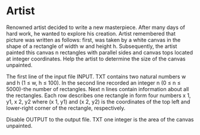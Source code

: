 # Artist

Renowned artist decided to write a new masterpiece. After many days of hard work, he wanted to explore his creation. Artist remembered that picture was written as follows: first, was taken by a white canvas in the shape of a rectangle of width w and height h. Subsequently, the artist painted this canvas n rectangles with parallel sides and canvas tops located at integer coordinates.
Help the artist to determine the size of the canvas unpainted.

The first line of the input file INPUT. TXT contains two natural numbers w and h (1 ≤ w, h ≤ 100). In the second line recorded an integer n (0 ≤ n ≤ 5000)-the number of rectangles. Next n lines contain information about all the rectangles. Each row describes one rectangle in form four numbers x 1, y1, x 2, y2 where (x 1, y1) and (x 2, y2) is the coordinates of the top left and lower-right corner of the rectangle, respectively.

Disable OUTPUT to the output file. TXT one integer is the area of the canvas unpainted.
